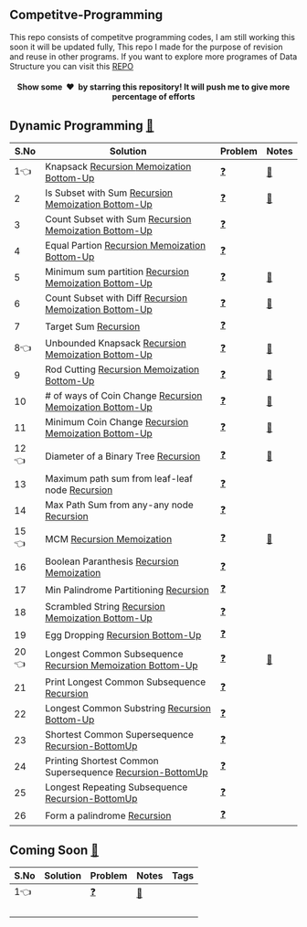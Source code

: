 ## Competitve-Programming
This repo consists of competitve programming codes, I am still working this soon it will be updated fully, This repo I made for the purpose of revision and reuse in other programs.
If you want to explore more programes of Data Structure you can visit this [REPO](https://github.com/kuldeepbishnoi/data-structures)

<h4 align="center">Show some &nbsp;❤️&nbsp; by starring this repository! It will push me to give more percentage of efforts</h4>

## Dynamic Programming [:blue_book:](https://github.com/kuldeepbishnoi/Competitive-Programming/blob/main/DP/01_01%20Knapsack/_Notes/DP.pdf)
|  S.No  | Solution | Problem | Notes |
|--|--|--|--|
1:point_left:|Knapsack [Recursion ](https://github.com/kuldeepbishnoi/Competitive-Programming/blob/main/DP/01_01%20Knapsack/01_knapsack_recursive.py)[Memoization ](https://github.com/kuldeepbishnoi/Competitive-Programming/blob/main/DP/01_01%20Knapsack/01_knapsack_memoization.py)[Bottom-Up](https://github.com/kuldeepbishnoi/Competitive-Programming/blob/main/DP/01_01%20Knapsack/01_knapsack_bottomUP.py) |[:question:](https://practice.geeksforgeeks.org/problems/0-1-knapsack-problem0945/1)|[:blue_book:](https://github.com/kuldeepbishnoi/Competitive-Programming/blob/main/DP/01_01%20Knapsack/_Notes/01_Knapsack.pdf)|
2|Is Subset with Sum [Recursion ](https://github.com/kuldeepbishnoi/Competitive-Programming/blob/main/DP/01_01%20Knapsack/02_isSubsetSum_recursive.py)[Memoization ](https://github.com/kuldeepbishnoi/Competitive-Programming/blob/main/DP/01_01%20Knapsack/02_isSubsetSum_memoization.py)[Bottom-Up](https://github.com/kuldeepbishnoi/Competitive-Programming/blob/main/DP/01_01%20Knapsack/02_isSubsetSum_topdown.py) |[:question:](https://practice.geeksforgeeks.org/problems/subset-sum-problem-1611555638/1)|[:blue_book:](https://github.com/kuldeepbishnoi/Competitive-Programming/blob/main/DP/01_01%20Knapsack/_Notes/02_Subset%20Sum.pdf)|
3|Count Subset with Sum [Recursion ](https://github.com/kuldeepbishnoi/Competitive-Programming/blob/main/DP/01_01%20Knapsack/03_countSubsetWithSum_recursive.py)[Memoization ](https://github.com/kuldeepbishnoi/Competitive-Programming/blob/main/DP/01_01%20Knapsack/03_countSubsetWithSum_memoization.py)[Bottom-Up](https://github.com/kuldeepbishnoi/Competitive-Programming/blob/main/DP/01_01%20Knapsack/03_countSubsetWithSum_topdown.py) |[:question:](https://practice.geeksforgeeks.org/problems/perfect-sum-problem5633/1)||
4 |Equal Partion [Recursion ](https://github.com/kuldeepbishnoi/Competitive-Programming/blob/main/DP/01_01%20Knapsack/03_equalPartition_recursive.py)[Memoization ](https://github.com/kuldeepbishnoi/Competitive-Programming/blob/main/DP/01_01%20Knapsack/03_equalPartion_memoization.py)[Bottom-Up](https://github.com/kuldeepbishnoi/Competitive-Programming/blob/main/DP/01_01%20Knapsack/03_equalPartition_topdown.py) |[:question:](https://practice.geeksforgeeks.org/problems/subset-sum-problem2014/1)||
5|Minimum sum partition [Recursion ](https://github.com/kuldeepbishnoi/Competitive-Programming/blob/main/DP/01_01%20Knapsack/04_minSubset_recursive.py)[Memoization ](https://github.com/kuldeepbishnoi/Competitive-Programming/blob/main/DP/01_01%20Knapsack/04_minSubset_memoization.py)[Bottom-Up](https://github.com/kuldeepbishnoi/Competitive-Programming/blob/main/DP/01_01%20Knapsack/04_minSubset_topdown.py) |[:question:](https://practice.geeksforgeeks.org/problems/minimum-sum-partition3317/1)|[:blue_book:](https://github.com/kuldeepbishnoi/Competitive-Programming/blob/main/DP/01_01%20Knapsack/_Notes/05.pdf)|
6|Count Subset with Diff [Recursion ](https://github.com/kuldeepbishnoi/Competitive-Programming/blob/main/DP/01_01%20Knapsack/05_countSubsetwithDiff_recursive.py)[Memoization ](https://github.com/kuldeepbishnoi/Competitive-Programming/blob/main/DP/01_01%20Knapsack/05_countSubsetwithDiff_memoization.py)[Bottom-Up](https://github.com/kuldeepbishnoi/Competitive-Programming/blob/main/DP/01_01%20Knapsack/05_countSubsetwithDiff_topDown.py) |[:question:](https://www.geeksforgeeks.org/count-of-subsets-with-given-difference/)|[:blue_book:](https://github.com/kuldeepbishnoi/Competitive-Programming/blob/main/DP/01_01%20Knapsack/_Notes/06.pdf)|
7|Target Sum [Recursion ](https://github.com/kuldeepbishnoi/Competitive-Programming/blob/main/DP/01_01%20Knapsack/06_targetSum_recursive.py) |[:question:](https://practice.geeksforgeeks.org/problems/target-sum-1626326450/0)||
8:point_left:|Unbounded Knapsack [Recursion ](https://github.com/kuldeepbishnoi/Competitive-Programming/blob/main/DP/02_Unbounded%20Knapsack/01_unboundedKnapsack_recursive.py)[Memoization ](https://github.com/kuldeepbishnoi/Competitive-Programming/blob/main/DP/02_Unbounded%20Knapsack/01_unboundedKnapsack_memoization.py)[Bottom-Up](https://github.com/kuldeepbishnoi/Competitive-Programming/blob/main/DP/02_Unbounded%20Knapsack/01_unboundedKnapsack_topDown.py) |[:question:](https://practice.geeksforgeeks.org/problems/knapsack-with-duplicate-items4201/1)|[:blue_book:](https://github.com/kuldeepbishnoi/Competitive-Programming/blob/main/DP/02_Unbounded%20Knapsack/_Notes/01_unvounded.pdf)|
9|Rod Cutting [Recursion ](https://github.com/kuldeepbishnoi/Competitive-Programming/blob/main/DP/02_Unbounded%20Knapsack/02_rodCutting_recursive.py)[Memoization ](https://github.com/kuldeepbishnoi/Competitive-Programming/blob/main/DP/02_Unbounded%20Knapsack/02_rodCutting_memoization.py)[Bottom-Up](https://github.com/kuldeepbishnoi/Competitive-Programming/blob/main/DP/02_Unbounded%20Knapsack/02_rodCutting_topDown.py) |[:question:](https://practice.geeksforgeeks.org/problems/rod-cutting0840/1)|[:blue_book:](https://github.com/kuldeepbishnoi/Competitive-Programming/blob/main/DP/02_Unbounded%20Knapsack/_Notes/02.pdf)|
10|# of ways of Coin Change [Recursion ](https://github.com/kuldeepbishnoi/Competitive-Programming/blob/main/DP/02_Unbounded%20Knapsack/03_cointChangeWays_recursive.py)[Memoization ](https://github.com/kuldeepbishnoi/Competitive-Programming/blob/main/DP/02_Unbounded%20Knapsack/03_cointChangeWays_memoization.py)[Bottom-Up](https://github.com/kuldeepbishnoi/Competitive-Programming/blob/main/DP/02_Unbounded%20Knapsack/03_cointChangeWays_topDown.py) |[:question:](https://practice.geeksforgeeks.org/problems/coin-change2448/1)|[:blue_book:](https://github.com/kuldeepbishnoi/Competitive-Programming/blob/main/DP/02_Unbounded%20Knapsack/_Notes/03.pdf)|
11|Minimum Coin Change [Recursion ](https://github.com/kuldeepbishnoi/Competitive-Programming/blob/main/DP/02_Unbounded%20Knapsack/04_minCoin_recursive.py)[Memoization ](https://github.com/kuldeepbishnoi/Competitive-Programming/blob/main/DP/02_Unbounded%20Knapsack/04_minCoin_memoization.py)[Bottom-Up](https://github.com/kuldeepbishnoi/Competitive-Programming/blob/main/DP/02_Unbounded%20Knapsack/04_minCoin_topDown.py) |[:question:](https://practice.geeksforgeeks.org/problems/-minimum-number-of-coins4426/1)|[:blue_book:](https://github.com/kuldeepbishnoi/Competitive-Programming/blob/main/DP/02_Unbounded%20Knapsack/_Notes/04.pdf)|
12:point_left: |Diameter of a Binary Tree [Recursion ](https://github.com/kuldeepbishnoi/Competitive-Programming/blob/main/DP/05_Tree/01_DiameterOfBinaryTree.py)|[:question:](https://practice.geeksforgeeks.org/problems/diameter-of-binary-tree/1)|[:blue_book:](https://github.com/kuldeepbishnoi/Competitive-Programming/blob/main/DP/05_Tree/_Notes/tree.pdf)|
13|Maximum path sum from leaf-leaf node [Recursion ](https://github.com/kuldeepbishnoi/Competitive-Programming/blob/main/DP/05_Tree/02_MaximumPathSumFromAnyNodeToAnyNode.py)|[:question:](https://practice.geeksforgeeks.org/problems/maximum-path-sum/1)||
14|Max Path Sum from any-any node [Recursion ](https://github.com/kuldeepbishnoi/Competitive-Programming/blob/main/DP/05_Tree/03_Maximum%20Path%20Sum%20Between%202%20Leaf%20Nodes.py)|[:question:](https://practice.geeksforgeeks.org/problems/maximum-path-sum-from-any-node/1)||
15:point_left: |MCM [Recursion ](https://github.com/kuldeepbishnoi/Competitive-Programming/blob/main/DP/04_MCM/01_MCM_recursive.py)[Memoization ](https://github.com/kuldeepbishnoi/Competitive-Programming/blob/main/DP/04_MCM/01_MCM_memo.py)|[:question:](https://practice.geeksforgeeks.org/problems/matrix-chain-multiplication0303/1)|[:blue_book:](https://github.com/kuldeepbishnoi/Competitive-Programming/blob/main/DP/04_MCM/_Notes/mcm.pdf)|
16|Boolean Paranthesis [Recursion ](https://github.com/kuldeepbishnoi/Competitive-Programming/blob/main/DP/04_MCM/02_booleanParanthesis_recursive.py)[Memoization ](https://github.com/kuldeepbishnoi/Competitive-Programming/blob/main/DP/04_MCM/02_leastPartionPalindrome_recursive_mem%2B.py)|[:question:](https://practice.geeksforgeeks.org/problems/boolean-parenthesization5610/1)||
17|Min Palindrome Partitioning [Recursion ](https://github.com/kuldeepbishnoi/Competitive-Programming/blob/main/DP/04_MCM/02_leastPartionPalindrome_recursive_mem%2B.py) |[:question:](https://practice.geeksforgeeks.org/problems/palindromic-patitioning4845/1)||
18|Scrambled String [Recursion ](https://github.com/kuldeepbishnoi/Competitive-Programming/blob/main/DP/04_MCM/04_scrambled.py)[Memoization ]()[Bottom-Up]() |[:question:](https://leetcode.com/problems/scramble-string/)||
19|Egg Dropping [Recursion ](https://github.com/kuldeepbishnoi/Competitive-Programming/blob/main/DP/04_MCM/05_eggDropping.py)[Bottom-Up](https://github.com/kuldeepbishnoi/Competitive-Programming/blob/main/DP/04_MCM/05_eggDropping_tabulation.py) |[:question:](https://practice.geeksforgeeks.org/problems/egg-dropping-puzzle-1587115620/1)||
20:point_left: |Longest Common Subsequence [Recursion ](https://github.com/kuldeepbishnoi/Competitive-Programming/blob/main/DP/03_LCS/01_LCS_recursive.py)[Memoization ](https://github.com/kuldeepbishnoi/Competitive-Programming/blob/main/DP/03_LCS/01_LCS_memoization.py)[Bottom-Up](https://github.com/kuldeepbishnoi/Competitive-Programming/blob/main/DP/03_LCS/01_LCS_topDown.py) |[:question:](https://practice.geeksforgeeks.org/problems/longest-common-subsequence-1587115620/1)|[:blue_book:](https://github.com/kuldeepbishnoi/Competitive-Programming/blob/main/DP/03_LCS/_Notes/000.pdf)|
21|Print Longest Common Subsequence [Recursion ](https://github.com/kuldeepbishnoi/Competitive-Programming/blob/main/DP/03_LCS/02_Print%20Longest%20Common%20Subsequence_recursive.py) |[:question:](https://www.geeksforgeeks.org/printing-longest-common-subsequence/)||
22|Longest Common Substring [Recursion ](https://github.com/kuldeepbishnoi/Competitive-Programming/blob/main/DP/03_LCS/01_LongestCommonSubstring_recursive.py)[Bottom-Up](https://github.com/kuldeepbishnoi/Competitive-Programming/blob/main/DP/03_LCS/02_LongestCommonSubstring_topDown.py) |[:question:](https://practice.geeksforgeeks.org/problems/longest-common-substring1452/1)||
23|Shortest Common Supersequence [Recursion-BottomUp ](https://github.com/kuldeepbishnoi/Competitive-Programming/blob/main/DP/03_LCS/03_LowestCommonSupersequence_recursive_topDown.py) |[:question:]()||
24|Printing Shortest Common Supersequence [Recursion-BottomUp ](https://github.com/kuldeepbishnoi/Competitive-Programming/blob/main/DP/03_LCS/03_PrintLowestCommonSupersequence_recursive_topDown.py) |[:question:](https://www.geeksforgeeks.org/print-shortest-common-supersequence/)||
25|Longest Repeating Subsequence [Recursion-BottomUp ](https://github.com/kuldeepbishnoi/Competitive-Programming/blob/main/DP/03_LCS/04_LongestRepeatingSubsequence_PrintCount_recursion_memoization.py) |[:question:](https://practice.geeksforgeeks.org/problems/longest-repeating-subsequence2004/1)||
26|Form a palindrome [Recursion ](https://github.com/kuldeepbishnoi/Competitive-Programming/blob/main/DP/03_LCS/04_countMinimumInsertionPalindrome_recursion_memoization.py) |[:question:](https://practice.geeksforgeeks.org/problems/form-a-palindrome1455/1)||


## Coming Soon [:blue_book:]()

|  S.No  | Solution | Problem | Notes | Tags |
|--|--|--|--|--|
1:point_left:|[]()|[:question:]()|[:blue_book:]()||
|[]()||||
|[]()||||
|[]()||||
|[]()||||

